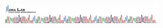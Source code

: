 <img src="https://github.com/mora-lab/mora-lab.github.io/blob/master/picture/MORALAB_Banner.png">


